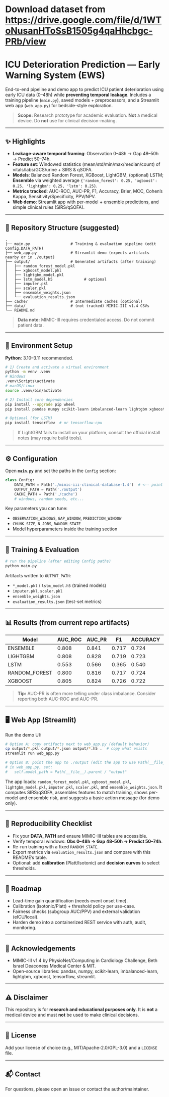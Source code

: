 # Download dataset from https://drive.google.com/file/d/1WToNusanHToSsB1505g4qaHhcbgc-PRb/view
# ICU Deterioration Prediction — Early Warning System (EWS)

End-to-end pipeline and demo app to predict ICU patient deterioration using early ICU data (0–48h) while **preventing temporal leakage**. Includes a training pipeline (`main.py`), saved models + preprocessors, and a Streamlit web app (`web_app.py`) for bedside-style exploration.

> **Scope:** Research prototype for academic evaluation. **Not** a medical device. Do **not** use for clinical decision-making.

---

## ✨ Highlights

- **Leakage-aware temporal framing**: Observation 0–48h → Gap 48–50h → Predict 50–74h.
- **Feature set**: Windowed statistics (mean/std/min/max/median/count) of vitals/labs/GCS/urine + SIRS & qSOFA.
- **Models**: Balanced Random Forest, XGBoost, LightGBM, (optional) LSTM; **Ensemble** via weighted average `{'random_forest': 0.25, 'xgboost': 0.25, 'lightgbm': 0.25, 'lstm': 0.25}`.
- **Metrics tracked**: AUC-ROC, AUC-PR, F1, Accuracy, Brier, MCC, Cohen’s Kappa, Sensitivity/Specificity, PPV/NPV.
- **Web demo**: Streamlit app with per-model + ensemble predictions, and simple clinical rules (SIRS/qSOFA).

---

## 📂 Repository Structure (suggested)

```
.
├── main.py                  # Training & evaluation pipeline (edit Config.DATA_PATH)
├── web_app.py               # Streamlit demo (expects artifacts nearby or in ./output)
├── output/                  # Generated artifacts (after training)
│   ├── random_forest_model.pkl
│   ├── xgboost_model.pkl
│   ├── lightgbm_model.pkl
│   ├── lstm_model.h5              # optional
│   ├── imputer.pkl
│   ├── scaler.pkl
│   ├── ensemble_weights.json
│   └── evaluation_results.json
├── cache/                   # Intermediate caches (optional)
├── data/                    # (not tracked) MIMIC-III v1.4 CSVs
└── README.md
```

> **Data note:** MIMIC-III requires credentialed access. Do not commit patient data.

---

## 🧰 Environment Setup

**Python**: 3.10–3.11 recommended.

```bash
# 1) Create and activate a virtual environment
python -m venv .venv
# Windows
.venv\Scripts\activate
# macOS/Linux
source .venv/bin/activate

# 2) Install core dependencies
pip install --upgrade pip wheel
pip install pandas numpy scikit-learn imbalanced-learn lightgbm xgboost tqdm joblib streamlit matplotlib

# Optional (for LSTM)
pip install tensorflow  # or tensorflow-cpu
```
> If LightGBM fails to install on your platform, consult the official install notes (may require build tools).

---

## ⚙️ Configuration

Open **`main.py`** and set the paths in the `Config` section:

```python
class Config:
    DATA_PATH = Path('./mimic-iii-clinical-database-1.4')  # <-- point to your MIMIC-III folder
    OUTPUT_PATH = Path('./output')
    CACHE_PATH = Path('./cache')
    # windows, random seeds, etc...
```

Key parameters you can tune:
- `OBSERVATION_WINDOWS`, `GAP_WINDOW`, `PREDICTION_WINDOW`
- `CHUNK_SIZE`, `N_JOBS`, `RANDOM_STATE`
- Model hyperparameters inside the training section

---

## 🚀 Training & Evaluation

```bash
# run the pipeline (after editing Config paths)
python main.py
```

Artifacts written to `OUTPUT_PATH`:
- `*_model.pkl` / `lstm_model.h5` (trained models)
- `imputer.pkl`, `scaler.pkl`
- `ensemble_weights.json`
- `evaluation_results.json` (test-set metrics)

---

## 📊 Results (from current repo artifacts)

| Model | AUC_ROC | AUC_PR | F1 | ACCURACY | BRIER | MCC | KAPPA |
|---|---|---|---|---|---|---|---|
| ENSEMBLE | 0.808 | 0.841 | 0.717 | 0.724 | 0.1800 | 0.450 | 0.449 |
| LIGHTGBM | 0.808 | 0.828 | 0.719 | 0.723 | 0.1757 | 0.446 | 0.446 |
| LSTM | 0.553 | 0.566 | 0.365 | 0.540 | 0.2477 | 0.104 | 0.086 |
| RANDOM_FOREST | 0.800 | 0.816 | 0.717 | 0.724 | 0.1789 | 0.449 | 0.448 |
| XGBOOST | 0.805 | 0.824 | 0.726 | 0.722 | 0.1773 | 0.444 | 0.444 |

> **Tip:** AUC-PR is often more telling under class imbalance. Consider reporting both AUC-ROC and AUC-PR.

---

## 🖥️ Web App (Streamlit)

Run the demo UI:
```bash
# Option A: copy artifacts next to web_app.py (default behavior)
cp output/*.pkl output/*.json output/*.h5 .  # copy what exists
streamlit run web_app.py

# Option B: point the app to ./output (edit the app to use Path(__file__).parent / "output")
# in web_app.py, set:
#   self.model_path = Path(__file__).parent / "output"
```
The app loads: `random_forest_model.pkl`, `xgboost_model.pkl`, `lightgbm_model.pkl`, `imputer.pkl`, `scaler.pkl`, and `ensemble_weights.json`. It computes SIRS/qSOFA, assembles features to match training, shows per-model and ensemble risk, and suggests a basic action message (for demo only).

---

## 🧪 Reproducibility Checklist

- Fix your **DATA_PATH** and ensure MIMIC-III tables are accessible.
- Verify temporal windows: **Obs 0–48h → Gap 48–50h → Predict 50–74h**.
- Re-run training with a fixed `RANDOM_STATE`.
- Export metrics via `evaluation_results.json` and compare with this README’s table.
- Optional: add **calibration** (Platt/Isotonic) and **decision curves** to select thresholds.

---

## 🧭 Roadmap

- Lead-time gain quantification (needs event onset time).
- Calibration (isotonic/Platt) + threshold policy per use-case.
- Fairness checks (subgroup AUC/PPV) and external validation (eICU/local).
- Harden demo into a containerized REST service with auth, audit, monitoring.

---

## 🙏 Acknowledgements

- MIMIC-III v1.4 by PhysioNet/Computing in Cardiology Challenge, Beth Israel Deaconess Medical Center & MIT.
- Open-source libraries: pandas, numpy, scikit-learn, imbalanced-learn, lightgbm, xgboost, tensorflow, streamlit.

---

## ⚠️ Disclaimer

This repository is for **research and educational purposes only**. It is **not** a medical device and must **not** be used to make clinical decisions.

---

## 📜 License

Add your license of choice (e.g., MIT/Apache-2.0/GPL-3.0) and a `LICENSE` file.

---

## 📬 Contact

For questions, please open an issue or contact the author/maintainer.

